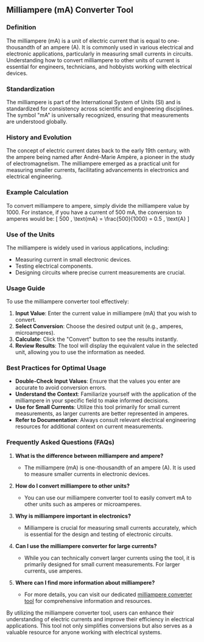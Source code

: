 ## Milliampere (mA) Converter Tool

### Definition
The milliampere (mA) is a unit of electric current that is equal to one-thousandth of an ampere (A). It is commonly used in various electrical and electronic applications, particularly in measuring small currents in circuits. Understanding how to convert milliampere to other units of current is essential for engineers, technicians, and hobbyists working with electrical devices.

### Standardization
The milliampere is part of the International System of Units (SI) and is standardized for consistency across scientific and engineering disciplines. The symbol "mA" is universally recognized, ensuring that measurements are understood globally.

### History and Evolution
The concept of electric current dates back to the early 19th century, with the ampere being named after André-Marie Ampère, a pioneer in the study of electromagnetism. The milliampere emerged as a practical unit for measuring smaller currents, facilitating advancements in electronics and electrical engineering.

### Example Calculation
To convert milliampere to ampere, simply divide the milliampere value by 1000. For instance, if you have a current of 500 mA, the conversion to amperes would be:
\[ 
500 \, \text{mA} = \frac{500}{1000} = 0.5 \, \text{A} 
\]

### Use of the Units
The milliampere is widely used in various applications, including:
- Measuring current in small electronic devices.
- Testing electrical components.
- Designing circuits where precise current measurements are crucial.

### Usage Guide
To use the milliampere converter tool effectively:
1. **Input Value**: Enter the current value in milliampere (mA) that you wish to convert.
2. **Select Conversion**: Choose the desired output unit (e.g., amperes, microamperes).
3. **Calculate**: Click the "Convert" button to see the results instantly.
4. **Review Results**: The tool will display the equivalent value in the selected unit, allowing you to use the information as needed.

### Best Practices for Optimal Usage
- **Double-Check Input Values**: Ensure that the values you enter are accurate to avoid conversion errors.
- **Understand the Context**: Familiarize yourself with the application of the milliampere in your specific field to make informed decisions.
- **Use for Small Currents**: Utilize this tool primarily for small current measurements, as larger currents are better represented in amperes.
- **Refer to Documentation**: Always consult relevant electrical engineering resources for additional context on current measurements.

### Frequently Asked Questions (FAQs)

1. **What is the difference between milliampere and ampere?**
   - The milliampere (mA) is one-thousandth of an ampere (A). It is used to measure smaller currents in electronic devices.

2. **How do I convert milliampere to other units?**
   - You can use our milliampere converter tool to easily convert mA to other units such as amperes or microamperes.

3. **Why is milliampere important in electronics?**
   - Milliampere is crucial for measuring small currents accurately, which is essential for the design and testing of electronic circuits.

4. **Can I use the milliampere converter for large currents?**
   - While you can technically convert larger currents using the tool, it is primarily designed for small current measurements. For larger currents, use amperes.

5. **Where can I find more information about milliampere?**
   - For more details, you can visit our dedicated [milliampere converter tool](https://www.inayam.co/unit-converter/electric_charge) for comprehensive information and resources.

By utilizing the milliampere converter tool, users can enhance their understanding of electric currents and improve their efficiency in electrical applications. This tool not only simplifies conversions but also serves as a valuable resource for anyone working with electrical systems.